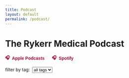 ```yaml
---
title: Podcast
layout: default
permalink: /podcast/
---
```


<h1>The Rykerr Medical Podcast</h1>

<!-- External platform links -->
<div style="margin: 1rem 0; display: flex; gap: 1.5rem; flex-wrap: wrap;">
  <a href="https://podcasts.apple.com/us/podcast/the-rykerr-medical-podcast/id1570765323" target="_blank" style="text-decoration: none; color: #a31232; font-family: 'Black Ground', sans-serif; font-weight: bold; display: flex; align-items: center; gap: 0.4rem;">
    🎧 <span>Apple Podcasts</span>
  </a>
  <a href="https://open.spotify.com/show/73oflsb0c9M5iwHw07MxdP?" target="_blank" style="text-decoration: none; color: #a31232; font-family: 'Black Ground', sans-serif; font-weight: bold; display: flex; align-items: center; gap: 0.4rem;">
    🎧 <span>Spotify</span>
  </a>
</div>

<!-- Tag filter -->
<div markdown="0" style="margin: 1rem 0;">
  <label for="podcast-tag-select">filter by tag:&nbsp;</label>
  <select id="podcast-tag-select">
    <option value="">all tags</option>
  </select>
</div>

<div id="latest-episode" style="max-width: 800px; margin: 2rem auto;"></div>
<div id="episode-grid" class="episode-grid" style="display: grid; grid-template-columns: repeat(auto-fill, minmax(250px, 1fr)); gap: 1rem;"></div>

<script>
async function loadFeed() {
  const CORS_PROXY = "https://api.allorigins.win/raw?url=";
  const feedUrl = "https://rykerrmedical.github.io/landing/feed.xml";

  try {
    const resp = await fetch(CORS_PROXY + encodeURIComponent(feedUrl));
    const xmlText = await resp.text();
    const parser = new DOMParser();
    const xml = parser.parseFromString(xmlText, "application/xml");
    const items = Array.from(xml.querySelectorAll("item"));

    const latestContainer = document.getElementById("latest-episode");
    const gridContainer = document.getElementById("episode-grid");
    const tagSelect = document.getElementById("podcast-tag-select");

    // --- collect all tags for dropdown ---
    let allTagsSet = new Set();

    const episodes = items.map((item, i) => {
      const title = item.querySelector("title")?.textContent || "Untitled";
      const link = item.querySelector("link")?.textContent;
      const enclosure = item.querySelector("enclosure");
      const audioUrl = enclosure?.getAttribute("url");
      const pubDateRaw = item.querySelector("pubDate")?.textContent;
      const pubDate = pubDateRaw ? new Date(pubDateRaw).toDateString() : "";

      const rawDesc = item.querySelector("description")?.textContent || "";
      function sanitizeHtml(input) {
        const tmp = document.createElement("div");
        tmp.innerHTML = input;
        tmp.querySelectorAll('a').forEach(a => {
          a.setAttribute('target', '_blank');
          a.setAttribute('rel', 'noopener noreferrer');
        });
        return tmp.innerHTML;
      }
      const description = sanitizeHtml(rawDesc);

      let image = null;
      const itunesImage = item.getElementsByTagName("itunes:image")[0];
      if (itunesImage) image = itunesImage.getAttribute("href");
      else {
        const mediaContent = item.getElementsByTagName("media:content")[0];
        image = mediaContent?.getAttribute("url") || null;
      }

      const categories = Array.from(item.querySelectorAll("category"))
                              .map(c => c.textContent.trim().toLowerCase());
      categories.forEach(tag => allTagsSet.add(tag));

      return { title, link, audioUrl, pubDate, description, image, categories, index: i };
    });

    // --- populate dropdown ---
    Array.from(allTagsSet).sort().forEach(tag => {
      const opt = document.createElement("option");
      opt.value = tag;
      opt.textContent = tag;
      tagSelect.appendChild(opt);
    });

    // --- render function ---
    function renderEpisodes(filterTag = "") {
      latestContainer.innerHTML = "";
      gridContainer.innerHTML = "";

      episodes.forEach(ep => {
        if (filterTag && !ep.categories.includes(filterTag)) return;

        const div = document.createElement("div");
        div.classList.add("episode-card");
        div.style.border = "1px solid #ccc";
        div.style.borderRadius = "8px";
        div.style.padding = "0.5rem";
        div.style.background = "#fff";
        div.style.display = "flex";
        div.style.flexDirection = "column";
        div.style.gap = "0.5rem";

        if (ep.image) {
          const img = document.createElement("img");
          img.src = ep.image;
          img.alt = ep.title;
          img.loading = "lazy";
          img.style.width = "100%";
          img.style.height = "auto";
          img.style.borderRadius = "6px";
          div.appendChild(img);
        }

        const titleEl = document.createElement("h4");
        titleEl.textContent = ep.title;
        titleEl.style.margin = "0";
        div.appendChild(titleEl);

        const dateEl = document.createElement("small");
        dateEl.textContent = ep.pubDate;
        div.appendChild(dateEl);

        if (ep.audioUrl) {
          const audio = document.createElement("audio");
          audio.controls = true;
          audio.src = ep.audioUrl;
          audio.style.width = "100%";
          div.appendChild(audio);
        }

        if (ep.description) {
          const short = ep.description.length > 200 ? ep.description.slice(0, 200) + "..." : ep.description;
          const descDiv = document.createElement("div");
          descDiv.innerHTML = short;
          div.appendChild(descDiv);

          if (ep.description.length > 200) {
            const btn = document.createElement("button");
            btn.textContent = "read more";
            btn.style.background = "none";
            btn.style.border = "none";
            btn.style.color = "#a31232";
            btn.style.cursor = "pointer";
            btn.onclick = () => {
              descDiv.innerHTML = ep.description;
              btn.remove();
            };
            div.appendChild(btn);
          }
        }

        // featured episode only if no filter and first episode
        if (ep.index === 0 && !filterTag) latestContainer.appendChild(div);
        else gridContainer.appendChild(div);
      });
    }

    // --- initial render ---
    renderEpisodes();

    // --- filter on dropdown change ---
    tagSelect.addEventListener("change", () => {
      renderEpisodes(tagSelect.value.toLowerCase());
    });

  } catch (err) {
    gridContainer.textContent = "Error loading episodes.";
    console.error(err);
  }
}

document.addEventListener("DOMContentLoaded", loadFeed);

document.addEventListener("click", function (e) {
  if (e.target.matches(".read-more")) {
    const btn = e.target;
    const fullText = decodeURIComponent(btn.getAttribute("data-full"));
    const container = btn.previousElementSibling;
    if (container) container.innerHTML = fullText;
    btn.remove();
  }
});
</script>

